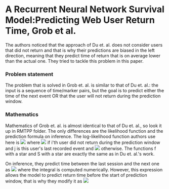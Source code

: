 # A Recurrent Neural Network Survival Model:Predicting Web User Return Time, Grob et al.

The authors noticed that the approach of Du et. al. does not consider users that did not return and that is why their predictions are biased in the left direction, meaning that they predict time of return that is on average lower than the actual one. They tried to tackle this problem in this paper.

### Problem statement

The problem that is solved in Grob et. al. is similar to that of Du et. al.: the input is a sequence of time/marker pairs, but the goal is to predict either the time of the next event OR that the user will not return during the prediction window.

### Mathematics

Mathematics of Grob et. al. is almost identical to that of Du et. al., so look it up in RMTPP folder. The only differences are the likelihood function and the prediction formula on inference. The log-likelihood function authors use here is ![](https://render.githubusercontent.com/render/math?math=\mathcal{l}(\mathcal{C})=\Sigma_{i}\Sigma_{j}\mathcal{l}(t_{j%2B1}^i),)
where ![](https://render.githubusercontent.com/render/math?math=\mathcal{l}(t_{j+1}^i)=\log[S^*(t_{j%2B1}^i)]) if i'th user did not return during the prediction window and j is this user's last recorded event and ![](https://render.githubusercontent.com/render/math?math=\mathcal{l}(t_{j+1}^i)=\log[f^*(t_{j%2B1}^i)]) otherwise. The functions f with a star and S with a star are exactly the same as in Du et. al.'s work.

On inference, they predict time between the last session and the next one as ![](https://render.githubusercontent.com/render/math?math=\widehat{d}_{j%2B1}=\mathbb{E}[\mathcal{T}\vert\mathcal{H}_{j}]=\int_{t_{j}}^{\infty}S^*(t)dt,) where the integral is computed numerically. However, this expression allows the model to predict return time before the start of prediction window, that is why they modify it as ![](https://render.githubusercontent.com/render/math?math=\mathbb{E}[\mathcal{T}|\mathcal{T}>t_{s}]=\frac{\int_{t_{s}}^{\infty}S^*(t)dt}{S(t_{s})}+\int_{0}^{t_{s}}S^*(t)dt.)


